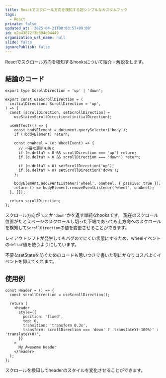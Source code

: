```yaml
---
title: Reactでスクロール方向を検知する超シンプルなカスタムフック
tags:
  - React
private: false
updated_at: '2025-04-21T00:03:57+09:00'
id: e2a43872f3b594e94449
organization_url_name: null
slide: false
ignorePublish: false
---
```

Reactでスクロール方向を検知するhooksについて紹介・解説をします。

## 結論のコード

```tsx
export type ScrollDirection = 'up' | 'down';

export const useScrollDirection = (
  initialDirection: ScrollDirection = 'up',
) => {
  const [scrollDirection, setScrollDirection] =
    useState<ScrollDirection>(initialDirection);

  useEffect(() => {
    const bodyElement = document.querySelector('body');
    if (!bodyElement) return;

    const onWheel = (e: WheelEvent) => {
      // 不要な更新を防ぐ
      if (e.deltaY < 0 && scrollDirection === 'up') return;
      if (e.deltaY > 0 && scrollDirection === 'down') return;

      if (e.deltaY < 0) setScrollDirection('up');
      if (e.deltaY > 0) setScrollDirection('down');
    };

    bodyElement.addEventListener('wheel', onWheel, { passive: true });
    return () => bodyElement.removeEventListener('wheel', onWheel);
  }, []);

  return scrollDirection;
};
```

スクロール方向が`'up'`か`'down'`かを返す単純なhooksです。
現在のスクロール位置がたとえページのスクロールし切った下端であっても上方向へのスクロールを検知して`ScrollDirection`の値を変更させることができます。

レイアウトシフトが発生してもバグのでにくい状態にするため、wheelイベントの`deltaY`値を使うようにしています。

不要なsetStateを防ぐためのコードも思いつきで書いた割にかなりコスパよくイベントを抑えてくれます。


## 使用例

```tsx
const Header = () => {
  const scrollDirection = useScrollDirection();

  return (
    <header
      style={{
        position: 'fixed',
        top: 0,
        transition: 'transform 0.3s',
        transform: scrollDirection === 'down' ? 'translateY(-100%)' : 'translateY(0)',
      }}
    >
      My Awesome Header
    </header>
  );
};
```

スクロールを検知してheaderのスタイルを変化させることができます。




